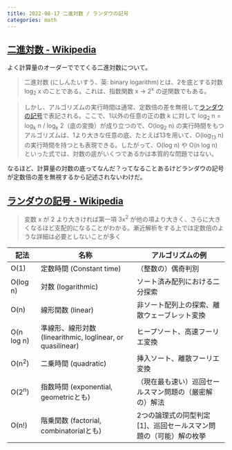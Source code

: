 ```yaml
---
title: 2022-08-17 二進対数 / ランダウの記号
categories: math
---
```


## [二進対数 - Wikipedia](https://ja.wikipedia.org/wiki/%E4%BA%8C%E9%80%B2%E5%AF%BE%E6%95%B0)

よく計算量のオーダーででてくる二進対数について。

> 二進対数 (にしんたいすう、英: binary logarithm)とは、2を底とする対数 log<sub>2</sub> x のことである。これは、指数関数 x → 2<sup>x</sup> の逆関数でもある。

> しかし、アルゴリズムの実行時間は通常、定数倍の差を無視して[ランダウの記号](https://ja.wikipedia.org/wiki/ランダウの記号)で表記される。ここで、1以外の任意の正の数 k に対して log<sub>2</sub> n = log<sub>k</sub> n / log<sub>k</sub> 2（底の変換）が成り立つので、O(log<sub>2</sub> n) の実行時間をもつアルゴリズムは、1より大きな任意の底、たとえば13を用いて、O(log<sub>13</sub> n) の実行時間を持つとも表現できる。したがって、O(log n) や O(n log n) といった式では、対数の底がいくつであるかは本質的な問題ではない。

なるほど、計算量の対数の底ってなんだ？ってなることあるけどランダウの記号が定数倍の差を無視するから記述されないわけだ。

## [ランダウの記号 - Wikipedia](https://ja.wikipedia.org/wiki/%E3%83%A9%E3%83%B3%E3%83%80%E3%82%A6%E3%81%AE%E8%A8%98%E5%8F%B7)

> 変数 x が 2 より大きければ第一項 3x<sup>2</sup> が他の項より大きく、さらに大きくなるほど支配的になることがわかる。漸近解析をする上では定数倍のような詳細は必要としないことが多く

| 記法 | 名称                                                 | アルゴリズムの例                                |
| -- | -------------------------------------------------- | --------------------------------------- |
|  O(1)  | 定数時間 (Constant time)                               | （整数の）偶奇判別                               |
|  O(log n)  | 対数 (logarithmic)                                   | ソート済み配列における二分探索                         |
|  O(n)  | 線形関数 (linear)                                      | 非ソート配列上の探索、離散ウェーブレット変換                  |
|  O(n log n)  | 準線形、線形対数 (linearithmic, loglinear, or quasilinear) | ヒープソート、高速フーリエ変換                         |
|  O(n<sup>2</sup>)  | 二乗時間 (quadratic)                                   | 挿入ソート、離散フーリエ変換                          |
|  O(2<sup>n</sup>)  | 指数時間 (exponential, geometricとも)                    | （現在最も速い）巡回セールスマン問題の（厳密解の）解法             |
|  O(n!)  | 階乗関数 (factorial, combinatorialとも)                  | 2つの論理式の同型判定\[1\]、巡回セールスマン問題の（可能）解の枚挙    |
